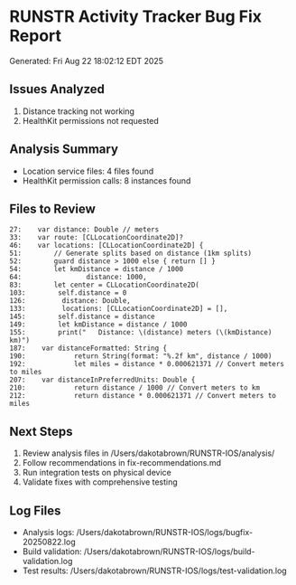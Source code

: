 # RUNSTR Activity Tracker Bug Fix Report
Generated: Fri Aug 22 18:02:12 EDT 2025

## Issues Analyzed
1. Distance tracking not working
2. HealthKit permissions not requested

## Analysis Summary

- Location service files:        4 files found
- HealthKit permission calls:        8 instances found

## Files to Review
```
27:    var distance: Double // meters
33:    var route: [CLLocationCoordinate2D]?
46:    var locations: [CLLocationCoordinate2D] {
51:        // Generate splits based on distance (1km splits)
52:        guard distance > 1000 else { return [] }
54:        let kmDistance = distance / 1000
64:                distance: 1000,
83:        let center = CLLocationCoordinate2D(
103:        self.distance = 0
126:         distance: Double, 
133:         locations: [CLLocationCoordinate2D] = [],
145:        self.distance = distance
149:        let kmDistance = distance / 1000
155:        print("   Distance: \(distance) meters (\(kmDistance) km)")
187:    var distanceFormatted: String {
190:            return String(format: "%.2f km", distance / 1000)
192:            let miles = distance * 0.000621371 // Convert meters to miles
207:    var distanceInPreferredUnits: Double {
210:            return distance / 1000 // Convert meters to km
212:            return distance * 0.000621371 // Convert meters to miles
```

## Next Steps
1. Review analysis files in /Users/dakotabrown/RUNSTR-IOS/analysis/
2. Follow recommendations in fix-recommendations.md
3. Run integration tests on physical device
4. Validate fixes with comprehensive testing

## Log Files
- Analysis logs: /Users/dakotabrown/RUNSTR-IOS/logs/bugfix-20250822.log
- Build validation: /Users/dakotabrown/RUNSTR-IOS/logs/build-validation.log
- Test results: /Users/dakotabrown/RUNSTR-IOS/logs/test-validation.log
